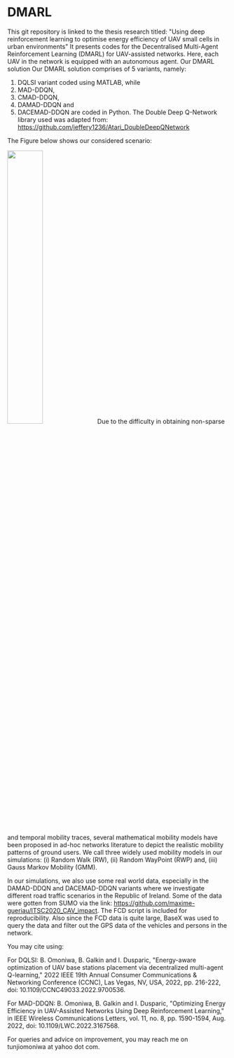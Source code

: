 # DMARL
This git repository is linked to the thesis research titled: "Using deep reinforcement learning to optimise energy efficiency of UAV small
cells in urban environments" It presents codes for the Decentralised Multi-Agent Reinforcement Learning (DMARL) for UAV-assisted networks. Here, each UAV in the network is equipped with an autonomous agent. Our DMARL solution 
Our DMARL solution comprises of 5 variants, namely: 
1. DQLSI variant coded using MATLAB, while
2. MAD-DDQN,
3. CMAD-DDQN,
4. DAMAD-DDQN and
5. DACEMAD-DDQN are coded in Python. The Double Deep Q-Network library used was adapted from: https://github.com/jeffery1236/Atari_DoubleDeepQNetwork

The Figure below shows our considered scenario:

<img src="https://user-images.githubusercontent.com/46023480/220615690-76feb823-975c-4d81-a5d8-12d3886c6749.jpg" width=40% height=40%>
Due to the difficulty in obtaining non-sparse and temporal mobility traces, several mathematical mobility models have been proposed in ad-hoc networks literature to depict the realistic mobility patterns of ground users. We call three widely used mobility models in our simulations: 
(i) Random Walk (RW),
(ii) Random WayPoint (RWP) and,
(iii) Gauss Markov Mobility (GMM). 

In our simulations, we also use some real world data, especially in the DAMAD-DDQN and DACEMAD-DDQN variants where we investigate different road traffic scenarios in the Republic of Ireland. Some of the data were gotten from SUMO via the link: https://github.com/maxime-gueriau/ITSC2020_CAV_impact.
The FCD script is included for reproducibility. Also since the FCD data is quite large, BaseX was used to query the data and filter out the GPS data of the vehicles and persons in the network.

You may cite using:

For DQLSI:
B. Omoniwa, B. Galkin and I. Dusparic, "Energy-aware optimization of UAV base stations placement via decentralized multi-agent Q-learning," 2022 IEEE 19th Annual Consumer Communications & Networking Conference (CCNC), Las Vegas, NV, USA, 2022, pp. 216-222, doi: 10.1109/CCNC49033.2022.9700536.

For MAD-DDQN: 
B. Omoniwa, B. Galkin and I. Dusparic, "Optimizing Energy Efficiency in UAV-Assisted Networks Using Deep Reinforcement Learning," in IEEE Wireless Communications Letters, vol. 11, no. 8, pp. 1590-1594, Aug. 2022, doi: 10.1109/LWC.2022.3167568.

For queries and advice on improvement, you may reach me on tunjiomoniwa at yahoo dot com.
